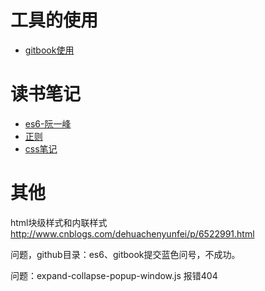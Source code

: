 # 工具的使用

* [gitbook使用](../../git--book/book/index.html)

# 读书笔记

* [es6-阮一峰](../../es--6/book/index.html)
* [正则](../../regexp/book/index.html)
* [css笔记](../../css/book/index.html)

# 其他

html块级样式和内联样式 <http://www.cnblogs.com/dehuachenyunfei/p/6522991.html>

问题，github目录：es6、gitbook提交蓝色问号，不成功。

问题：expand-collapse-popup-window.js    报错404

